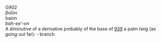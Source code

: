<body>
  <p>G902<br>  βαΐ́ον  <br> baion  <br><i>bah-ee‘-on </i><br>A diminutive of a derivative probably of the base of <a href="g0939.htm">939</a>  a palm <i>twig</i> (as <i>going</i> out far): - branch.<br></p>
 </body>
